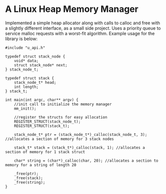 # A Linux Heap Memory Manager

Implemented a simple heap allocator along with calls to calloc and free with a slightly different interface, as a small side project. Uses a priority queue to service malloc requests with a worst-fit algorithm. Example usage for the library is below: 

```
#include "u_api.h" 

typedef struct stack_node {
    void* data; 
    struct stack_node* next; 
} stack_node_t; 

typedef struct stack {
    stack_node_t* head; 
    int length; 
} stack_t; 
 
int main(int argc, char** argv) {
    //init call to initialize the memory manager
    mm_init();  

    //register the structs for easy allocation
    REGISTER_STRUCT(stack_node_t); 
    REGISTER_STRUCT(stack_t); 

    stack_node_t* ptr = (stack_node_t*)_calloc(stack_node_t, 3); //allocates a section of memory for 3 stack nodes

    stack_t* stack = (stack_t*)_calloc(stack, 1); //allocates a section of memory for 1 stack struct

    char* string = (char*)_calloc(char, 20); //allocates a section to memory for a string of length 20

    _free(ptr); 
    _free(stack); 
    _free(string); 
}

